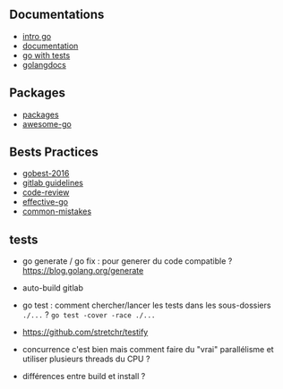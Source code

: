 ## Documentations
- [intro go](http://www.golang-book.com/books/intro)
- [documentation](https://golang.org/doc/)
- [go with tests](https://quii.gitbook.io/learn-go-with-tests/)
- [golangdocs](https://golangdocs.com/)

## Packages
- [packages](https://pkg.go.dev/)
- [awesome-go](https://github.com/avelino/awesome-go)

## Bests Practices
- [gobest-2016](https://peter.bourgon.org/go-best-practices-2016/#conclusion)
- [gitlab guidelines](https://docs.gitlab.com/ee/development/go_guide/)
- [code-review](https://github.com/golang/go/wiki/CodeReviewComments)
- [effective-go](https://golang.org/doc/effective_go)
- [common-mistakes](http://devs.cloudimmunity.com/gotchas-and-common-mistakes-in-go-golang/index.html)

## tests

- go generate / go fix : pour generer du code compatible ? https://blog.golang.org/generate

- auto-build gitlab

- go test : comment chercher/lancer les tests dans les sous-dossiers `./...` ? `go test -cover -race ./...`

- https://github.com/stretchr/testify

- concurrence c'est bien mais comment faire du "vrai" parallélisme et utiliser plusieurs threads du CPU ?

- différences entre build et install ?
